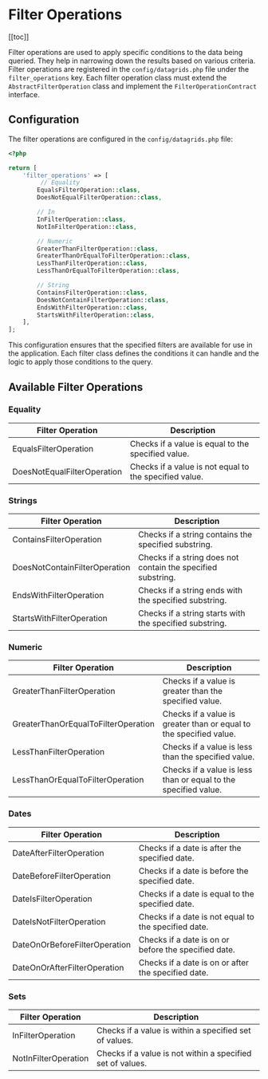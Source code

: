 # Filter Operations

[[toc]]

Filter operations are used to apply specific conditions to the data being queried. They help in narrowing down the
results based on various criteria. Filter operations are registered in the `config/datagrids.php` file under the
`filter_operations` key. Each filter operation class must extend the `AbstractFilterOperation` class and implement the
`FilterOperationContract` interface.

## Configuration

The filter operations are configured in the `config/datagrids.php` file:

```php
<?php

return [
    'filter_operations' => [
         // Equality
        EqualsFilterOperation::class,
        DoesNotEqualFilterOperation::class,

        // In
        InFilterOperation::class,
        NotInFilterOperation::class,

        // Numeric
        GreaterThanFilterOperation::class,
        GreaterThanOrEqualToFilterOperation::class,
        LessThanFilterOperation::class,
        LessThanOrEqualToFilterOperation::class,

        // String
        ContainsFilterOperation::class,
        DoesNotContainFilterOperation::class,
        EndsWithFilterOperation::class,
        StartsWithFilterOperation::class,
    ],
];
```

This configuration ensures that the specified filters are available for use in the application. Each filter class
defines the conditions it can handle and the logic to apply those conditions to the query.

## Available Filter Operations

### Equality

| Filter Operation            | Description                                            |
|-----------------------------|--------------------------------------------------------|
| EqualsFilterOperation       | Checks if a value is equal to the specified value.     |
| DoesNotEqualFilterOperation | Checks if a value is not equal to the specified value. |

### Strings

| Filter Operation              | Description                                                  |
|-------------------------------|--------------------------------------------------------------|
| ContainsFilterOperation       | Checks if a string contains the specified substring.         |
| DoesNotContainFilterOperation | Checks if a string does not contain the specified substring. |
| EndsWithFilterOperation       | Checks if a string ends with the specified substring.        |
| StartsWithFilterOperation     | Checks if a string starts with the specified substring.      |

### Numeric

| Filter Operation                    | Description                                                        |
|-------------------------------------|--------------------------------------------------------------------|
| GreaterThanFilterOperation          | Checks if a value is greater than the specified value.             |
| GreaterThanOrEqualToFilterOperation | Checks if a value is greater than or equal to the specified value. |
| LessThanFilterOperation             | Checks if a value is less than the specified value.                |
| LessThanOrEqualToFilterOperation    | Checks if a value is less than or equal to the specified value.    |

### Dates

| Filter Operation              | Description                                          |
|-------------------------------|------------------------------------------------------|
| DateAfterFilterOperation      | Checks if a date is after the specified date.        |
| DateBeforeFilterOperation     | Checks if a date is before the specified date.       |
| DateIsFilterOperation         | Checks if a date is equal to the specified date.     |
| DateIsNotFilterOperation      | Checks if a date is not equal to the specified date. |
| DateOnOrBeforeFilterOperation | Checks if a date is on or before the specified date. |
| DateOnOrAfterFilterOperation  | Checks if a date is on or after the specified date.  |

### Sets

| Filter Operation     | Description                                                |
|----------------------|------------------------------------------------------------|
| InFilterOperation    | Checks if a value is within a specified set of values.     |
| NotInFilterOperation | Checks if a value is not within a specified set of values. |
